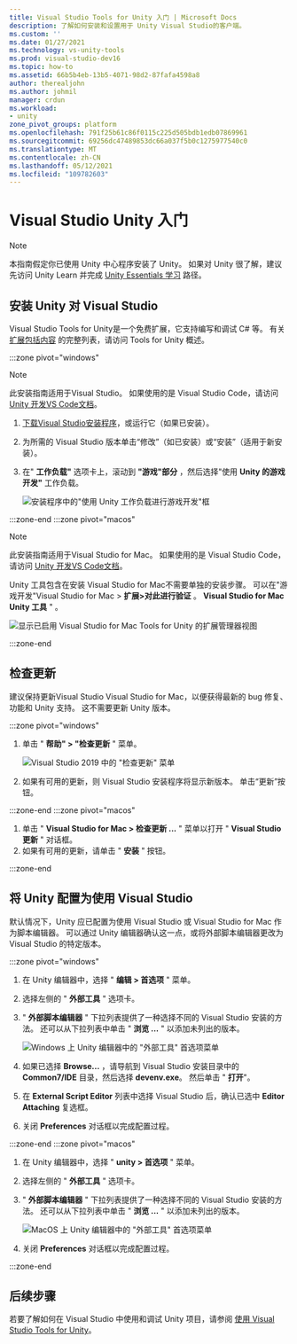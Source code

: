 ```yaml
---
title: Visual Studio Tools for Unity 入门 | Microsoft Docs
description: 了解如何安装和设置用于 Unity Visual Studio的客户端。
ms.custom: ''
ms.date: 01/27/2021
ms.technology: vs-unity-tools
ms.prod: visual-studio-dev16
ms.topic: how-to
ms.assetid: 66b5b4eb-13b5-4071-98d2-87fafa4598a8
author: therealjohn
ms.author: johmil
manager: crdun
ms.workload:
- unity
zone_pivot_groups: platform
ms.openlocfilehash: 791f25b61c86f0115c225d505bdb1edb07869961
ms.sourcegitcommit: 69256dc47489853dc66a037f5b0c1275977540c0
ms.translationtype: MT
ms.contentlocale: zh-CN
ms.lasthandoff: 05/12/2021
ms.locfileid: "109782603"
---
```

# <a name="get-started-with-visual-studio-and-unity"></a>Visual Studio Unity 入门

> [!NOTE]
> 本指南假定你已使用 Unity 中心程序安装了 Unity。 如果对 Unity 很了解，建议先访问 Unity Learn 并完成 [Unity Essentials 学习](https://learn.unity.com/pathway/unity-essentials) 路径。

## <a name="install-unity-support-for-visual-studio"></a>安装 Unity 对 Visual Studio

Visual Studio Tools for Unity是一个免费扩展，它支持编写和调试 C# 等。 有关 [扩展包括内容](./visual-studio-tools-for-unity.md) 的完整列表，请访问 Tools for Unity 概述。

:::zone pivot="windows"

> [!NOTE]
> 此安装指南适用于Visual Studio。 如果使用的是 Visual Studio Code，请访问 [Unity 开发VS Code文档](https://code.visualstudio.com/docs/other/unity)。

1. [下载Visual Studio安装程序](/visualstudio/install/install-visual-studio.md)，或运行它（如果已安装）。
2. 为所需的 Visual Studio 版本单击“修改”（如已安装）或“安装”（适用于新安装）。
3. 在" **工作负载"** 选项卡上，滚动到 **"游戏"部分** ，然后选择"使用 **Unity 的游戏开发"** 工作负载。

    ![安装程序中的"使用 Unity 工作负载进行游戏开发"框](../media/vs/unity-workload.png)

:::zone-end
:::zone pivot="macos"

> [!NOTE]
> 此安装指南适用于Visual Studio for Mac。 如果使用的是 Visual Studio Code，请访问 [Unity 开发VS Code文档](https://code.visualstudio.com/docs/other/unity)。

Unity 工具包含在安装 Visual Studio for Mac不需要单独的安装步骤。 可以在"游戏开发"Visual Studio for Mac > **扩展>对此进行验证** 。 **Visual Studio for Mac Unity 工具** " 。

![显示已启用 Visual Studio for Mac Tools for Unity 的扩展管理器视图](../media/vsm/unity-workload.png)

:::zone-end

## <a name="check-for-updates"></a>检查更新

建议保持更新Visual Studio Visual Studio for Mac，以便获得最新的 bug 修复、功能和 Unity 支持。 这不需要更新 Unity 版本。

:::zone pivot="windows"

1. 单击 " **帮助" > "检查更新** " 菜单。

    ![Visual Studio 2019 中的 "检查更新" 菜单](../media/vs/check-for-updates.png)

2. 如果有可用的更新，则 Visual Studio 安装程序将显示新版本。 单击“更新”按钮。

:::zone-end
:::zone pivot="macos"

1. 单击 " **Visual Studio for Mac > 检查更新 ...** " 菜单以打开 " **Visual Studio 更新** " 对话框。
2. 如果有可用的更新，请单击 " **安装** " 按钮。

:::zone-end

## <a name="configure-unity-to-use-visual-studio"></a>将 Unity 配置为使用 Visual Studio

默认情况下，Unity 应已配置为使用 Visual Studio 或 Visual Studio for Mac 作为脚本编辑器。 可以通过 Unity 编辑器确认这一点，或将外部脚本编辑器更改为 Visual Studio 的特定版本。

:::zone pivot="windows"

1. 在 Unity 编辑器中，选择 " **编辑 > 首选项** " 菜单。
2. 选择左侧的 " **外部工具** " 选项卡。
3. " **外部脚本编辑器** " 下拉列表提供了一种选择不同的 Visual Studio 安装的方法。 还可以从下拉列表中单击 " **浏览 ...** " 以添加未列出的版本。

    ![Windows 上 Unity 编辑器中的 "外部工具" 首选项菜单](../media/vs/preferences-external-tools.png)

4. 如果已选择 **Browse...** ，请导航到 Visual Studio 安装目录中的 **Common7/IDE** 目录，然后选择 **devenv.exe**。 然后单击 " **打开**"。
5. 在 **External Script Editor** 列表中选择 Visual Studio 后，确认已选中 **Editor Attaching** 复选框。
6. 关闭 **Preferences** 对话框以完成配置过程。

:::zone-end
:::zone pivot="macos"

1. 在 Unity 编辑器中，选择 " **unity > 首选项** " 菜单。
2. 选择左侧的 " **外部工具** " 选项卡。
3. " **外部脚本编辑器** " 下拉列表提供了一种选择不同的 Visual Studio 安装的方法。 还可以从下拉列表中单击 " **浏览 ...** " 以添加未列出的版本。

    ![MacOS 上 Unity 编辑器中的 "外部工具" 首选项菜单](../media/vsm/preferences-external-tools.png)

4. 关闭 **Preferences** 对话框以完成配置过程。

:::zone-end

## <a name="next-steps"></a>后续步骤

 若要了解如何在 Visual Studio 中使用和调试 Unity 项目，请参阅 [使用 Visual Studio Tools for Unity](using-visual-studio-tools-for-unity.md)。
